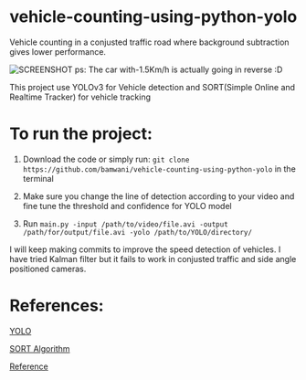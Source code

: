 # vehicle-counting-using-python-yolo

Vehicle counting in a conjusted traffic road where background subtraction gives lower performance.

![SCREENSHOT](https://github.com/bamwani/vehicle-counting-using-python-yolo/blob/master/Screenshot.png)
ps: The car with-1.5Km/h is actually going in reverse :D

This project use YOLOv3 for Vehicle detection and SORT(Simple Online and Realtime Tracker) for vehicle tracking

# To run the project:

1. Download the code or simply run: ``` git clone https://github.com/bamwani/vehicle-counting-using-python-yolo ``` in the terminal

2. Make sure you change the line of detection according to your video and fine tune the threshold and confidence for YOLO model

2. Run ```main.py -input /path/to/video/file.avi -output /path/for/output/file.avi -yolo /path/to/YOLO/directory/``` 



I will keep making commits to improve the speed detection of vehicles. I have tried Kalman filter but it fails to work in conjusted traffic and side angle positioned cameras.



# References:


[YOLO](https://www.pyimagesearch.com/2018/11/12/yolo-object-detection-with-opencv/)

[SORT Algorithm](https://github.com/abewley/sort)

[Reference](https://github.com/guillelopez/python-traffic-counter-with-yolo-and-sort)
